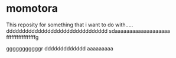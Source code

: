 # momotora
This reposity for something that i want to do with.....
dddddddddddddddddddddddddddddddd
sdaaaaaaaaaaaaaaaaaaa
fffffffffffffffffg






gggggggggggr
ddddddddddddd
aaaaaaaaa
